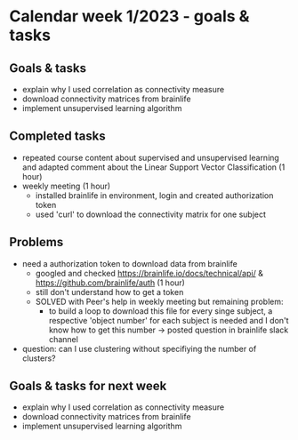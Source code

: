 # Calendar week 1/2023 - goals & tasks

## Goals & tasks
- explain why I used correlation as connectivity measure
- download connectivity matrices from brainlife 
- implement unsupervised learning algorithm

## Completed tasks
- repeated course content about supervised and unsupervised learning and adapted comment about the Linear Support Vector Classification (1 hour)
- weekly meeting (1 hour)
    - installed brainlife in environment, login and created authorization token
    - used 'curl' to download the connectivity matrix for one subject 

## Problems
- need a authorization token to download data from brainlife
    - googled and checked https://brainlife.io/docs/technical/api/ & https://github.com/brainlife/auth (1 hour)
    - still don't understand how to get a token
    - SOLVED with Peer's help in weekly meeting but remaining problem:
        - to build a loop to download this file for every singe subject, a respective 'object number' for each subject is needed and I don't know how to get this number
        -> posted question in brainlife slack channel
- question: can I use clustering without specifiying the number of clusters?

## Goals & tasks for next week
- explain why I used correlation as connectivity measure
- download connectivity matrices from brainlife
- implement unsupervised learning algorithm